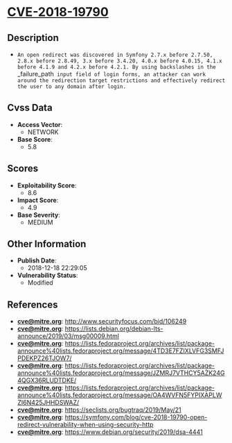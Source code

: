 
# [CVE-2018-19790](http://www.securityfocus.com/bid/106249)

## Description

- `An open redirect was discovered in Symfony 2.7.x before 2.7.50, 2.8.x before 2.8.49, 3.x before 3.4.20, 4.0.x before 4.0.15, 4.1.x before 4.1.9 and 4.2.x before 4.2.1. By using backslashes in the `_failure_path` input field of login forms, an attacker can work around the redirection target restrictions and effectively redirect the user to any domain after login.`

## Cvss Data

- **Access Vector**:
  - NETWORK
- **Base Score**:
  - 5.8

## Scores

- **Exploitability Score**:
  - 8.6
- **Impact Score**:
  - 4.9
- **Base Severity**:
  - MEDIUM

## Other Information

- **Publish Date**:
  - 2018-12-18 22:29:05
- **Vulnerability Status**:
  - Modified

## References

- **cve@mitre.org**: http://www.securityfocus.com/bid/106249
- **cve@mitre.org**: https://lists.debian.org/debian-lts-announce/2019/03/msg00009.html
- **cve@mitre.org**: https://lists.fedoraproject.org/archives/list/package-announce%40lists.fedoraproject.org/message/4TD3E7FZIXLVFG3SMFJPDEKPZ26TJOW7/
- **cve@mitre.org**: https://lists.fedoraproject.org/archives/list/package-announce%40lists.fedoraproject.org/message/JZMRJ7VTHCY5AZK24G4QGX36RLUDTDKE/
- **cve@mitre.org**: https://lists.fedoraproject.org/archives/list/package-announce%40lists.fedoraproject.org/message/OA4WVFN5FYPIXAPLWZI6N425JHHDSWAZ/
- **cve@mitre.org**: https://seclists.org/bugtraq/2019/May/21
- **cve@mitre.org**: https://symfony.com/blog/cve-2018-19790-open-redirect-vulnerability-when-using-security-http
- **cve@mitre.org**: https://www.debian.org/security/2019/dsa-4441

